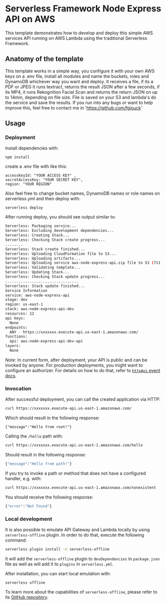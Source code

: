 <!--
title: 'Serverless API for using Textract and Aws Rekognition'
description: 'This API is ready to use and deploy to your AWS account, runs a serverless API for running Textract and Rekognition in a simple way, fast and reliable way.'
layout: Doc
framework: v1
platform: AWS
language: nodeJS
priority: 1
authorLink: 'https://github.com/fgiouck'
authorName: 'Giovanni Marcos'
authorAvatar: ''
-->

# Serverless Framework Node Express API on AWS

This template demonstrates how to develop and deploy this simple AWS services API running on AWS Lambda using the traditional Serverless Framework.

## Anatomy of the template

This template works in a simple way, you configure it with your own AWS keys on a .env file, install all modules and name the buckets, roles and DynamoDB whichever way you want and deploy. It receives a file, if its a PDF or JPEG it runs textract, returns the result JSON after a few seconds, if its MP4, it runs Rekognition Facial Scan and returns the return JSON on up to 14min, depending on file size. File is saved on your S3 and lambda's do the service and save the results. If you run into any bugs or want to help improve this, feel free to contact me in 'https://github.com/fgiouck'

## Usage

### Deployment

Install dependencies with:

```
npm install
```

create a .env file with like this:

```
accessKeyId: "YOUR ACCESS KEY" ,
secretAccessKey: "YOUR SECRET KEY",
region: "YOUR REGION"
```

Also feel free to change bucket names, DynamoDB names or role names on serverless.yml
and then deploy with:

```
serverless deploy
```

After running deploy, you should see output similar to:

```bash
Serverless: Packaging service...
Serverless: Excluding development dependencies...
Serverless: Creating Stack...
Serverless: Checking Stack create progress...
........
Serverless: Stack create finished...
Serverless: Uploading CloudFormation file to S3...
Serverless: Uploading artifacts...
Serverless: Uploading service aws-node-express-api.zip file to S3 (711.23 KB)...
Serverless: Validating template...
Serverless: Updating Stack...
Serverless: Checking Stack update progress...
.................................
Serverless: Stack update finished...
Service Information
service: aws-node-express-api
stage: dev
region: us-east-1
stack: aws-node-express-api-dev
resources: 12
api keys:
  None
endpoints:
  ANY - https://xxxxxxx.execute-api.us-east-1.amazonaws.com/
functions:
  api: aws-node-express-api-dev-api
layers:
  None
```

_Note_: In current form, after deployment, your API is public and can be invoked by anyone. For production deployments, you might want to configure an authorizer. For details on how to do that, refer to [`httpApi` event docs](https://www.serverless.com/framework/docs/providers/aws/events/http-api/).

### Invocation

After successful deployment, you can call the created application via HTTP:

```bash
curl https://xxxxxxx.execute-api.us-east-1.amazonaws.com/
```

Which should result in the following response:

```
{"message":"Hello from root!"}
```

Calling the `/hello` path with:

```bash
curl https://xxxxxxx.execute-api.us-east-1.amazonaws.com/hello
```

Should result in the following response:

```bash
{"message":"Hello from path!"}
```

If you try to invoke a path or method that does not have a configured handler, e.g. with:

```bash
curl https://xxxxxxx.execute-api.us-east-1.amazonaws.com/nonexistent
```

You should receive the following response:

```bash
{"error":"Not Found"}
```

### Local development

It is also possible to emulate API Gateway and Lambda locally by using `serverless-offline` plugin. In order to do that, execute the following command:

```bash
serverless plugin install -n serverless-offline
```

It will add the `serverless-offline` plugin to `devDependencies` in `package.json` file as well as will add it to `plugins` in `serverless.yml`.

After installation, you can start local emulation with:

```
serverless offline
```

To learn more about the capabilities of `serverless-offline`, please refer to its [GitHub repository](https://github.com/dherault/serverless-offline).
